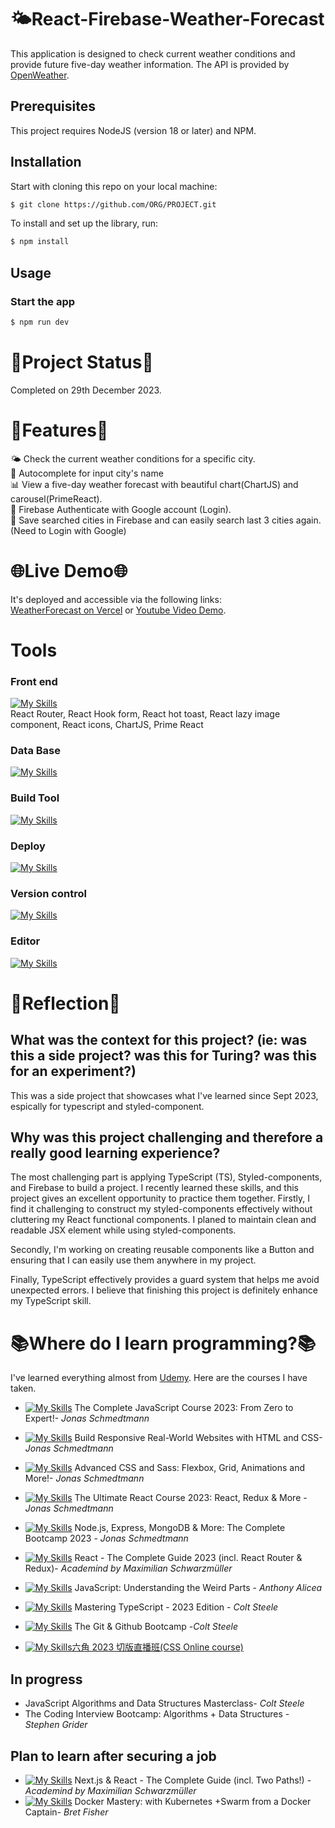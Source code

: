 # 🌤️React-Firebase-Weather-Forecast

This application is designed to check current weather conditions and provide future five-day weather information. The API is provided by [OpenWeather](https://openweathermap.org/).<br/>

## Prerequisites
This project requires NodeJS (version 18 or later) and NPM.

## Installation

Start with cloning this repo on your local machine:
```sh
$ git clone https://github.com/ORG/PROJECT.git
```

To install and set up the library, run:
```sh
$ npm install 
```

## Usage

### Start the app

```sh
$ npm run dev
```


# 🚧Project Status🚧

Completed on 29th December 2023.

# 🌟Features🌟
🌤️ Check the current weather conditions for a specific city.</br>
📧 Autocomplete for input city's name</br>
📊 View a five-day weather forecast with beautiful chart(ChartJS) and carousel(PrimeReact).</br>
🔐 Firebase Authenticate with Google account (Login).</br>
💾 Save searched cities in Firebase and can easily search last 3 cities again.(Need to Login with Google)</br>

# 🌐Live Demo🌐
It's deployed and accessible via the following links:<br>
[WeatherForecast on Vercel](https://skydirect-weather-forecast.vercel.app/) or [Youtube Video Demo](https://www.youtube.com/watch?v=LUg-7Pdlrbw).

# Tools

### Front end

[![My Skills](https://skillicons.dev/icons?i=ts,react,redux,styledcomponents,html,css)](https://skillicons.dev)<br/>
React Router, React Hook form, React hot toast, React lazy image component, React icons, ChartJS, Prime React

### Data Base 
[![My Skills](https://skillicons.dev/icons?i=firebase)](https://skillicons.dev)</br>

### Build Tool
[![My Skills](https://skillicons.dev/icons?i=vite)](https://skillicons.dev)</br>

### Deploy
[![My Skills](https://skillicons.dev/icons?i=vercel)](https://skillicons.dev)</br>

### Version control
[![My Skills](https://skillicons.dev/icons?i=git,github)](https://skillicons.dev)</br>

### Editor
[![My Skills](https://skillicons.dev/icons?i=vscode)](https://skillicons.dev)</br>


# 🤔Reflection🤔

## What was the context for this project? (ie: was this a side project? was this for Turing? was this for an experiment?)

This was a side project that showcases what I've learned since Sept 2023, espically for typescript and styled-component.


## Why was this project challenging and therefore a really good learning experience?

The most challenging part is applying TypeScript (TS), Styled-components, and Firebase to build a project.
I recently learned these skills, and this project gives an excellent opportunity to practice them together. 
Firstly, I find it challenging to construct my styled-components effectively without cluttering my React functional components. 
I planed to maintain clean and readable JSX element while using styled-components.

Secondly, I'm working on creating reusable components like a Button and ensuring that I can easily use them anywhere in my project. 

Finally, TypeScript effectively provides a guard system that helps me avoid unexpected errors. I believe that finishing this project is definitely enhance my TypeScript skill.


# 📚Where do I learn programming?📚

I've learned everything almost from [Udemy](https://www.udemy.com/).
Here are the courses I have taken.

- [![My Skills](https://skillicons.dev/icons?i=js)](https://skillicons.dev) The Complete JavaScript Course 2023: From Zero to Expert!- _Jonas Schmedtmann_
- [![My Skills](https://skillicons.dev/icons?i=css)](https://skillicons.dev) Build Responsive Real-World Websites with HTML and CSS- _Jonas Schmedtmann_
- [![My Skills](https://skillicons.dev/icons?i=sass)](https://skillicons.dev) Advanced CSS and Sass: Flexbox, Grid, Animations and More!- _Jonas Schmedtmann_
- [![My Skills](https://skillicons.dev/icons?i=react)](https://skillicons.dev) The Ultimate React Course 2023: React, Redux & More - _Jonas Schmedtmann_
- [![My Skills](https://skillicons.dev/icons?i=nodejs,express,mongodb)](https://skillicons.dev) Node.js, Express, MongoDB & More: The Complete Bootcamp 2023 - _Jonas Schmedtmann_
- [![My Skills](https://skillicons.dev/icons?i=react)](https://skillicons.dev) React - The Complete Guide 2023 (incl. React Router & Redux)- _Academind by Maximilian Schwarzmüller_
- [![My Skills](https://skillicons.dev/icons?i=js)](https://skillicons.dev) JavaScript: Understanding the Weird Parts - _Anthony Alicea_

- [![My Skills](https://skillicons.dev/icons?i=typescript)](https://skillicons.dev) Mastering TypeScript - 2023 Edition - _Colt Steele_
- [![My Skills](https://skillicons.dev/icons?i=git,github)](https://skillicons.dev) The Git & Github Bootcamp -_Colt Steele_

- [![My Skills](https://skillicons.dev/icons?i=discord)](https://skillicons.dev)[六角 2023 切版直播班(CSS Online course)](https://www.hexschool.com/courses/web-layout-training-1st.html)

## In progress

- JavaScript Algorithms and Data Structures Masterclass- _Colt Steele_
- The Coding Interview Bootcamp: Algorithms + Data Structures - _Stephen Grider_

## Plan to learn after securing a job

- [![My Skills](https://skillicons.dev/icons?i=nextjs)](https://skillicons.dev) Next.js & React - The Complete Guide (incl. Two Paths!) - _Academind by Maximilian Schwarzmüller_
- [![My Skills](https://skillicons.dev/icons?i=docker)](https://skillicons.dev) Docker Mastery: with Kubernetes +Swarm from a Docker Captain- _Bret Fisher_
